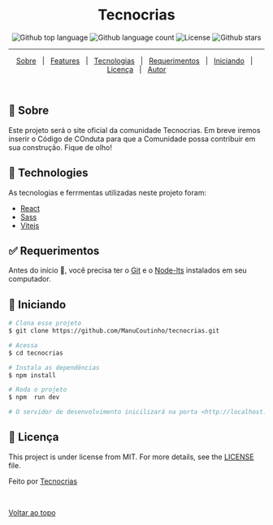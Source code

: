 <h1 align="center">Tecnocrias</h1>

<p align="center">
  <img alt="Github top language" src="https://img.shields.io/github/languages/top/ManuCoutinho/tecnocrias?color=00fda1&style=for-the-badge">
  <img alt="Github language count" src="https://img.shields.io/github/languages/count/ManuCoutinho/tecnocrias?color=00fda1&style=for-the-badge">
  <img alt="License" src="https://img.shields.io/github/license/ManuCoutinho/tecnocrias?color=00fda1&style=for-the-badge">
<img alt="Github stars" src="https://img.shields.io/github/stars/ManuCoutinho/tecnocrias?color=00fda1&style=for-the-badge" />
</p>

<hr>

<p align="center">
  <a href="#dart-about">Sobre</a> &#xa0; | &#xa0;
  <a href="#sparkles-features">Features</a> &#xa0; | &#xa0;
  <a href="#rocket-technologies">Tecnologias</a> &#xa0; | &#xa0;
  <a href="#white_check_mark-requirements">Requerimentos</a> &#xa0; | &#xa0;
  <a href="#checkered_flag-starting">Iniciando</a> &#xa0; | &#xa0;
  <a href="#memo-license">Licença</a> &#xa0; | &#xa0;
  <a href="https://github.com/tecnocrias" target="_blank">Autor</a>
</p>

<br>

## :dart: Sobre

Este projeto será o site oficial da comunidade Tecnocrias. Em breve iremos inserir o Código de COnduta para que a Comunidade possa contribuir em sua construção.
Fique de olho!

## :rocket: Technologies

As tecnologias e ferrmentas utilizadas neste projeto foram:

- [React](https://pt-br.reactjs.org/)
- [Sass](https://sass-lang.com/)
- [Vitejs](https://vitejs.dev/)

## :white_check_mark: Requerimentos

Antes do início :checkered_flag:, você precisa ter o [Git](https://git-scm.com) e o [Node-lts](https://nodejs.org/en/) instalados em seu computador.

## :checkered_flag: Iniciando

```bash
# Clona esse projeto
$ git clone https://github.com/ManuCoutinho/tecnocrias.git

# Acessa
$ cd tecnocrias

# Instala as dependências
$ npm install

# Roda o projeto
$ npm  run dev

# O servidor de desenvolvimento inicilizará na porta <http://localhost:5173>
```

## :memo: Licença

This project is under license from MIT. For more details, see the [LICENSE](LICENSE.md) file.

Feito por <a href="https://github.com/tecnocrias" target="_blank">Tecnocrias</a>

&#xa0;

<a href="#top">Voltar ao topo</a>
